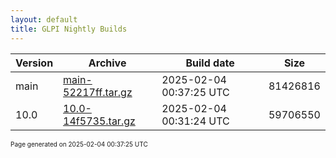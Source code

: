 ```yaml
---
layout: default
title: GLPI Nightly Builds
---
```


Version|Archive|Build date|Size
---|---|---|---
main|[main-52217ff.tar.gz](main-52217ff.tar.gz)|2025-02-04 00:37:25 UTC|81426816
10.0|[10.0-14f5735.tar.gz](10.0-14f5735.tar.gz)|2025-02-04 00:31:24 UTC|59706550

<font size="1">Page generated on 2025-02-04 00:37:25 UTC</font>
